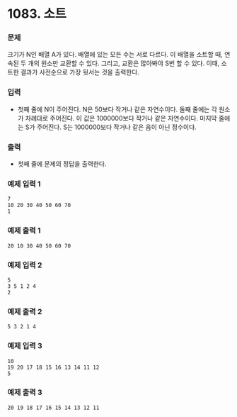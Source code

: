 # 1083. 소트

### 문제
크기가 N인 배열 A가 있다. 배열에 있는 모든 수는 서로 다르다. 이 배열을 소트할 때, 연속된 두 개의 원소만 교환할 수 있다. 그리고, 교환은 많아봐야 S번 할 수 있다. 이때, 소트한 결과가 사전순으로 가장 뒷서는 것을 출력한다.

### 입력
- 첫째 줄에 N이 주어진다. N은 50보다 작거나 같은 자연수이다. 둘째 줄에는 각 원소가 차례대로 주어진다. 이 값은 1000000보다 작거나 같은 자연수이다. 마지막 줄에는 S가 주어진다. S는 1000000보다 작거나 같은 음이 아닌 정수이다.

### 출력
- 첫째 줄에 문제의 정답을 출력한다.

### 예제 입력 1 
```
7
10 20 30 40 50 60 70
1
```
### 예제 출력 1 
```
20 10 30 40 50 60 70
```
### 예제 입력 2 
```
5
3 5 1 2 4
2
```
### 예제 출력 2 
```
5 3 2 1 4
```
### 예제 입력 3 
```
10
19 20 17 18 15 16 13 14 11 12
5
```
### 예제 출력 3 
```
20 19 18 17 16 15 14 13 12 11
```
